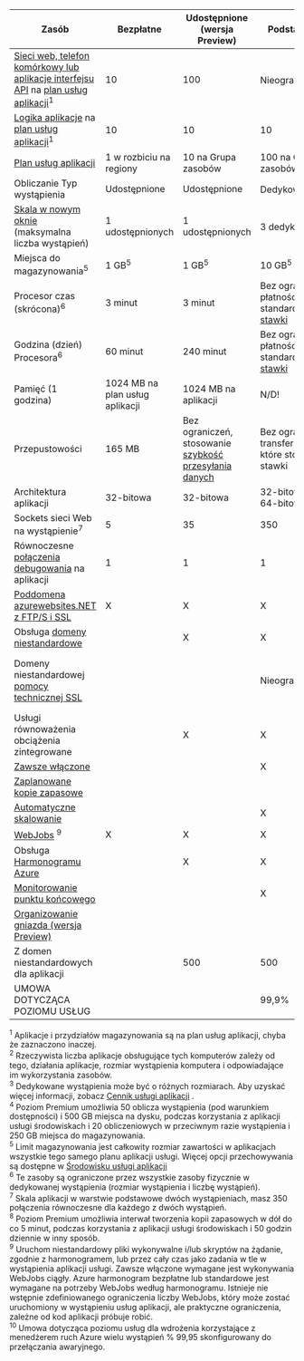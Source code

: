 Zasób|Bezpłatne|Udostępnione (wersja Preview)|Podstawowe|Standardowe|Premium (wersja Preview)</th>
---|---|---|---|---|---
[Sieci web, telefon komórkowy lub aplikacje interfejsu API](https://azure.microsoft.com/services/app-service/) na [plan usług aplikacji](../articles/app-service/azure-web-sites-web-hosting-plans-in-depth-overview.md)<sup>1</sup>|10|100|Nieograniczoną<sup>2</sup>|Nieograniczoną<sup>2</sup>|Nieograniczoną<sup>2</sup>
[Logika aplikacje](https://azure.microsoft.com/services/app-service/logic/) na [plan usług aplikacji](../articles/app-service/azure-web-sites-web-hosting-plans-in-depth-overview.md)</a><sup>1</sup>|10|10|10|20 za podstawowe|20 za podstawowe
[Plan usług aplikacji](../articles/app-service/azure-web-sites-web-hosting-plans-in-depth-overview.md)|1 w rozbiciu na regiony|10 na Grupa zasobów|100 na Grupa zasobów|100 na Grupa zasobów|100 na Grupa zasobów
Obliczanie Typ wystąpienia|Udostępnione|Udostępnione|Dedykowane<sup>3</sup>|Dedykowane<sup>3</sup>|Dedykowane<sup>3</sup></p>
[Skala w nowym oknie](../articles/app-service-web/web-sites-scale.md) (maksymalna liczba wystąpień)|1 udostępnionych|1 udostępnionych|3 dedykowane<sup>3</sup>|10 dedykowane<sup>3</sup>|20 dedykowane (50 w ASE)<sup>3.4</sup>
Miejsca do magazynowania<sup>5</sup>|1 GB<sup>5</sup>|1 GB<sup>5</sup>|10 GB<sup>5</sup>|50 GB<sup>5</sup>|500 GB<sup>4,5</sup></p>
Procesor czas (skrócona)<sup>6</sup>|3 minut|3 minut|Bez ograniczeń, płatności w standardowe [stawki](https://azure.microsoft.com/pricing/details/app-service/)</a>|Bez ograniczeń, płatności w standardowe stawki|Bez ograniczeń, płatności w standardowe stawki
Godzina (dzień) Procesora<sup>6</sup>|60 minut|240 minut|Bez ograniczeń, płatności w standardowe [stawki](https://azure.microsoft.com/pricing/details/app-service/)</a>|Bez ograniczeń, płatności w standardowe stawki|Bez ograniczeń, płatności w standardowe stawki
Pamięć (1 godzina)|1024 MB na plan usług aplikacji|1024 MB na aplikacji|N/D!|N/D!|N/D!
Przepustowości|165 MB|Bez ograniczeń, stosowanie [szybkość przesyłania danych](https://azure.microsoft.com/pricing/details/data-transfers/)|Bez ograniczeń, transfer danych, które stosować stawki|Bez ograniczeń, transfer danych, które stosować stawki|Bez ograniczeń, transfer danych, które stosować stawki
Architektura aplikacji|32-bitowa|32-bitowa|32-bitowej i 64-bitowa|32-bitowej i 64-bitowa|32-bitowej i 64-bitowa
Sockets sieci Web na wystąpienie<sup>7</sup>|5|35|350|Nieograniczoną|Nieograniczoną
Równoczesne [połączenia debugowania](../articles/app-service-web/web-sites-dotnet-troubleshoot-visual-studio.md) na aplikacji|1|1|1|5|5
[Poddomena azurewebsites.NET z FTP/S i SSL](../articles/app-service-web/web-sites-configure-ssl-certificate.md)|X|X|X|X|X
Obsługa [domeny niestandardowe](../articles/app-service-web/web-sites-custom-domain-name.md)||X|X|X|X
Domeny niestandardowej [pomocy technicznej SSL](../articles/app-service-web/web-sites-configure-ssl-certificate.md)|||Nieograniczoną|Bez ograniczeń, 5 SNI SSL i 1 połączenia IP SSL dostępny|Bez ograniczeń, 5 SNI SSL i 1 połączenia IP SSL uwzględnione
Usługi równoważenia obciążenia zintegrowane||X|X|X|X
[Zawsze włączone](../articles/app-service-web/web-sites-configure.md)|||X|X|X
[Zaplanowane kopie zapasowe](../articles/app-service-web/web-sites-backup.md)||||Raz dziennie|Po co 5 minut<sup>8</sup>
[Automatyczne skalowanie](../articles/app-service-web/web-sites-scale.md)|||X|X|X
[WebJobs](../articles/app-service-web/web-sites-create-web-jobs.md) <sup>9</sup>|X|X|X|X|X
Obsługa [Harmonogramu Azure](https://azure.microsoft.com/services/scheduler/)||X|X|X|X
[Monitorowanie punktu końcowego](../articles/app-service-web/web-sites-monitor.md)|||X|X|X
[Organizowanie gniazda (wersja Preview)](../articles/app-service-web/web-sites-staged-publishing.md)||||5|20
Z domen niestandardowych dla aplikacji</a>||500|500|500|500
UMOWA DOTYCZĄCA POZIOMU USŁUG||<p>|99,9%|99,95%<sup>10</sup>|99,95%<sup>10</sup>

<sup>1</sup> Aplikacje i przydziałów magazynowania są na plan usług aplikacji, chyba że zaznaczono inaczej.  
<sup>2</sup> Rzeczywista liczba aplikacje obsługujące tych komputerów zależy od tego, działania aplikacje, rozmiar wystąpienia komputera i odpowiadające im wykorzystania zasobów.  
<sup>3</sup> Dedykowane wystąpienia może być o różnych rozmiarach. Aby uzyskać więcej informacji, zobacz [Cennik usługi aplikacji](https://azure.microsoft.com/pricing/details/data-transfers/pricing/details/app-service/) .  
<sup>4</sup> Poziom Premium umożliwia 50 oblicza wystąpienia (pod warunkiem dostępności) i 500 GB miejsca na dysku, podczas korzystania z aplikacji usługi środowiskach i 20 obliczeniowych w przeciwnym razie wystąpienia i 250 GB miejsca do magazynowania.  
<sup>5</sup> Limit magazynowania jest całkowity rozmiar zawartości w aplikacjach wszystkie tego samego planu aplikacji usługi. Więcej opcji przechowywania są dostępne w [Środowisku usługi aplikacji](../articles/app-service-web/app-service-web-configure-an-app-service-environment.md#storage)  
<sup>6</sup> Te zasoby są ograniczone przez wszystkie zasoby fizycznie w dedykowanej wystąpienia (rozmiar wystąpienia i liczbę wystąpień).  
<sup>7</sup> Skala aplikacji w warstwie podstawowe dwóch wystąpieniach, masz 350 połączenia równoczesne dla każdego z dwóch wystąpień.  
<sup>8</sup> Poziom Premium umożliwia interwał tworzenia kopii zapasowych w dół do co 5 minut, podczas korzystania z aplikacji usługi środowiskach i 50 godzin dziennie w inny sposób.  
<sup>9</sup> Uruchom niestandardowy pliki wykonywalne i/lub skryptów na żądanie, zgodnie z harmonogramem, lub przez cały czas jako zadania w tle w wystąpienia aplikacji usługi. Zawsze włączone wymagane jest wykonywania WebJobs ciągły. Azure harmonogram bezpłatne lub standardowe jest wymagane na potrzeby WebJobs według harmonogramu. Istnieje nie wstępnie zdefiniowanego ograniczenia liczby WebJobs, który może zostać uruchomiony w wystąpieniu usług aplikacji, ale praktyczne ograniczenia, zależne od kod aplikacji próbuje robić.   
<sup>10</sup> Umowa dotycząca poziomu usług dla wdrożenia korzystające z menedżerem ruch Azure wielu wystąpień % 99,95 skonfigurowany do przełączania awaryjnego.  
